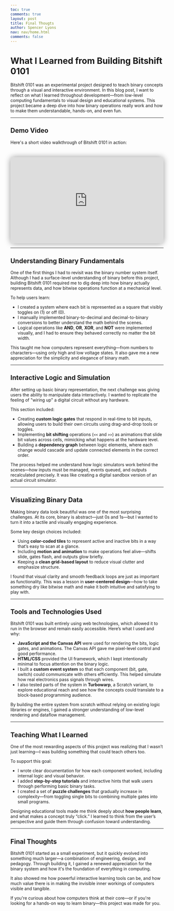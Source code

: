 ```yaml
---
toc: true
comments: true
layout: post
title: Final Thougts
author: Spencer Lyons
nav: nav/home.html
comments: false
---
```


# What I Learned from Building Bitshift 0101

Bitshift 0101 was an experimental project designed to teach binary concepts through a visual and interactive environment. In this blog post, I want to reflect on what I learned throughout development—from low-level computing fundamentals to visual design and educational systems. This project became a deep dive into how binary operations really work and how to make them understandable, hands-on, and even fun.

---

## Demo Video

Here's a short video walkthrough of Bitshift 0101 in action:

<div style="margin-top: 40px; width: 100%; max-width: 900px; display: flex; justify-content: center;">
  <div style="position: relative; padding-bottom: 56.25%; height: 0; width: 100%; max-width: 800px;">
    <iframe 
      src="https://www.youtube.com/embed/x7uzsDoNcd4" 
      frameborder="0" 
      allow="accelerometer; autoplay; clipboard-write; encrypted-media; gyroscope; picture-in-picture" 
      allowfullscreen 
      style="position: absolute; top: 0; left: 0; width: 100%; height: 100%; border-radius: 12px; box-shadow: 0 0 20px rgba(0, 0, 0, 0.4);">
    </iframe>
  </div>
</div>

---

## Understanding Binary Fundamentals

One of the first things I had to revisit was the binary number system itself. Although I had a surface-level understanding of binary before this project, building Bitshift 0101 required me to dig deep into how binary actually represents data, and how bitwise operations function at a mechanical level.

To help users learn:

- I created a system where each bit is represented as a square that visibly toggles on (1) or off (0).
- I manually implemented binary-to-decimal and decimal-to-binary conversions to better understand the math behind the scenes.
- Logical operations like **AND**, **OR**, **XOR**, and **NOT** were implemented visually, and I had to ensure they behaved correctly no matter the bit width.

This taught me how computers represent everything—from numbers to characters—using only high and low voltage states. It also gave me a new appreciation for the simplicity and elegance of binary math.

<!-- add image -->

---

## Interactive Logic and Simulation

After setting up basic binary representation, the next challenge was giving users the ability to manipulate data interactively. I wanted to replicate the feeling of "wiring up" a digital circuit without any hardware.

This section included:

- Creating **custom logic gates** that respond in real-time to bit inputs, allowing users to build their own circuits using drag-and-drop tools or toggles.
- Implementing **bit shifting** operations (`<<` and `>>`) as animations that slide bit values across cells, mimicking what happens at the hardware level.
- Building a **dependency graph** between logic elements, where each change would cascade and update connected elements in the correct order.

The process helped me understand how logic simulators work behind the scenes—how inputs must be managed, events queued, and outputs recalculated precisely. It was like creating a digital sandbox version of an actual circuit simulator.

<!-- add image -->

---

## Visualizing Binary Data

Making binary data look beautiful was one of the most surprising challenges. At its core, binary is abstract—just 0s and 1s—but I wanted to turn it into a tactile and visually engaging experience.

Some key design choices included:

- Using **color-coded tiles** to represent active and inactive bits in a way that’s easy to scan at a glance.
- Including **motion and animation** to make operations feel alive—shifts slide, gates flash, and outputs glow briefly.
- Keeping a **clean grid-based layout** to reduce visual clutter and emphasize structure.

I found that visual clarity and smooth feedback loops are just as important as functionality. This was a lesson in **user-centered design**—how to take something dry like bitwise math and make it both intuitive and satisfying to play with.

<!-- add image -->

---

## Tools and Technologies Used

Bitshift 0101 was built entirely using web technologies, which allowed it to run in the browser and remain easily accessible. Here’s what I used and why:

- **JavaScript and the Canvas API** were used for rendering the bits, logic gates, and animations. The Canvas API gave me pixel-level control and good performance.
- **HTML/CSS** provided the UI framework, which I kept intentionally minimal to focus attention on the binary logic.
- I built a **custom event system** so that each component (bit, gate, switch) could communicate with others efficiently. This helped simulate how real electronics pass signals through wires.
- I also tested parts of the system in **Turbowarp**, a Scratch variant, to explore educational reach and see how the concepts could translate to a block-based programming audience.

By building the entire system from scratch without relying on existing logic libraries or engines, I gained a stronger understanding of low-level rendering and dataflow management.

<!-- add image -->

---

## Teaching What I Learned

One of the most rewarding aspects of this project was realizing that I wasn’t just learning—I was building something that could teach others too.

To support this goal:

- I wrote clear documentation for how each component worked, including internal logic and visual behavior.
- I added **step-by-step tutorials** and interactive hints that walk users through performing basic binary tasks.
- I created a set of **puzzle challenges** that gradually increase in complexity—from toggling single bits to combining multiple gates into small programs.

Designing educational tools made me think deeply about **how people learn**, and what makes a concept truly “click.” I learned to think from the user’s perspective and guide them through confusion toward understanding.

<!-- add image -->

---

## Final Thoughts

Bitshift 0101 started as a small experiment, but it quickly evolved into something much larger—a combination of engineering, design, and pedagogy. Through building it, I gained a renewed appreciation for the binary system and how it's the foundation of everything in computing.

It also showed me how powerful interactive learning tools can be, and how much value there is in making the invisible inner workings of computers visible and tangible.

If you're curious about how computers think at their core—or if you're looking for a hands-on way to learn binary—this project was made for you.
